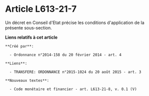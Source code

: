 # Article L613-21-7

Un décret en Conseil d'Etat précise les conditions d'application de la présente sous-section.

**Liens relatifs à cet article**

	**Créé par**:

	  - Ordonnance n°2014-158 du 20 février 2014 - art. 4

	**Liens**:

	  - TRANSFERE: ORDONNANCE n°2015-1024 du 20 août 2015 - art. 3

	**Nouveaux textes**:

	  - Code monétaire et financier - art. L613-21-8, v. 0.1 (V)
